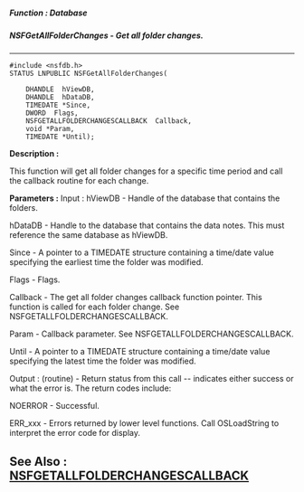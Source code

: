 ##### Function : Database
##### NSFGetAllFolderChanges - Get all folder changes.
---
```
#include <nsfdb.h>
STATUS LNPUBLIC NSFGetAllFolderChanges(

	DHANDLE  hViewDB,
	DHANDLE  hDataDB,
	TIMEDATE *Since,
	DWORD  Flags,
	NSFGETALLFOLDERCHANGESCALLBACK  Callback,
	void *Param,
	TIMEDATE *Until);
```
**Description :**

This function will get all folder changes for a specific time period and call 
the callback routine for each change.

**Parameters :**
Input :
hViewDB  -  Handle of the database that contains the folders.

hDataDB  -  Handle to the database that contains the data notes.  This must reference the same database as hViewDB.

Since  -  A pointer to a TIMEDATE structure containing a time/date value specifying the earliest time the folder was modified.

Flags  -  Flags.

Callback  -  The get all folder changes callback function pointer.  This function is called for each folder change.  See NSFGETALLFOLDERCHANGESCALLBACK.

Param  -  Callback parameter.  See NSFGETALLFOLDERCHANGESCALLBACK.

Until  -  A pointer to a TIMEDATE structure containing a time/date value specifying the latest time the folder was modified.

Output :
(routine)  -  Return status from this call -- indicates either success or what the error is. The return codes include:

NOERROR - Successful.

ERR_xxx - Errors returned by lower level functions.  Call OSLoadString to interpret the error code for display.



**See Also :**
[NSFGETALLFOLDERCHANGESCALLBACK](/reference/Data/NSFGETALLFOLDERCHANGESCALLBACK)
---
